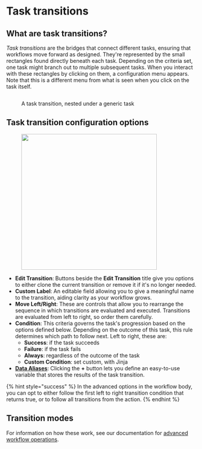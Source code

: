 # Task transitions

## **What are task transitions?**&#x20;

_Task transitions_ are the bridges that connect different tasks, ensuring that workflows move forward as designed. They're represented by the small rectangles found directly beneath each task. Depending on the criteria set, one task might branch out to multiple subsequent tasks. When you interact with these rectangles by clicking on them, a configuration menu appears. Note that this is a different menu from what is seen when you click on the task itself.

<figure><img src="../../.gitbook/assets/task_transition.png" alt=""><figcaption><p>A task transition, nested under a generic task</p></figcaption></figure>

## **Task transition configuration options**

<figure><img src="../../.gitbook/assets/Screenshot 2025-03-05 at 6.03.10 PM.png" alt="" width="359"><figcaption></figcaption></figure>

* **Edit Transition**: Buttons beside the **Edit Transition** title give you options to either clone the current transition or remove it if it's no longer needed.
* **Custom Label**: An editable field allowing you to give a meaningful name to the transition, aiding clarity as your workflow grows.
* **Move Left/Right**: These are controls that allow you to rearrange the sequence in which transitions are evaluated and executed. Transitions are evaluated from left to right, so order them carefully.
* **Condition**: This criteria governs the task's progression based on the options defined below. Depending on the outcome of this task, this rule determines which path to follow next. Left to right, these are:
  * **Success**: if the task succeeds
  * **Failure**: if the task fails
  * **Always**: regardless of the outcome of the task
  * **Custom Condition**: set custom, with Jinja
* [**Data Aliases**](data-aliases.md): Clicking the **+** button lets you define an easy-to-use variable that stores the results of the task transition.

{% hint style="success" %}
In the advanced options in the workflow body, you can opt to either follow the first left to right transition condition that returns true, or to follow all transitions from the action.
{% endhint %}

## Transition modes

For information on how these work, see our documentation for [advanced workflow operations](advanced-workflow-operations-menu.md#transition-modes).&#x20;

